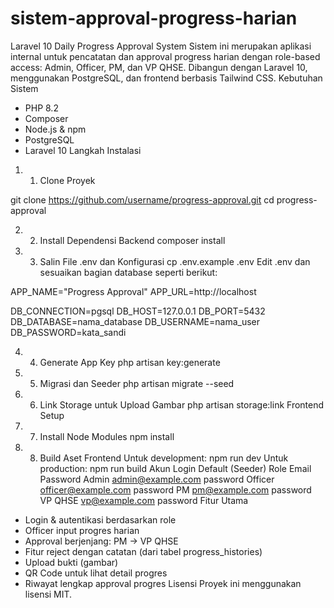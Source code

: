 # sistem-approval-progress-harian

Laravel 10 Daily Progress Approval System
Sistem ini merupakan aplikasi internal untuk pencatatan dan approval progress harian dengan role-based access: Admin, Officer, PM, dan VP QHSE. Dibangun dengan Laravel 10, menggunakan PostgreSQL, dan frontend berbasis Tailwind CSS.
Kebutuhan Sistem
- PHP 8.2
- Composer
- Node.js & npm
- PostgreSQL
- Laravel 10
Langkah Instalasi
1.	1. Clone Proyek

git clone https://github.com/username/progress-approval.git
cd progress-approval

2.	2. Install Dependensi Backend
composer install
3.	3. Salin File .env dan Konfigurasi
cp .env.example .env
Edit .env dan sesuaikan bagian database seperti berikut:

APP_NAME="Progress Approval"
APP_URL=http://localhost

DB_CONNECTION=pgsql
DB_HOST=127.0.0.1
DB_PORT=5432
DB_DATABASE=nama_database
DB_USERNAME=nama_user
DB_PASSWORD=kata_sandi

4.	4. Generate App Key
php artisan key:generate
5.	5. Migrasi dan Seeder
php artisan migrate --seed
6.	6. Link Storage untuk Upload Gambar
php artisan storage:link
Frontend Setup
7.	7. Install Node Modules
npm install
8.	8. Build Aset Frontend
Untuk development:
npm run dev
Untuk production:
npm run build
Akun Login Default (Seeder)
Role	Email	Password
Admin	admin@example.com	password
Officer	officer@example.com	password
PM	pm@example.com	password
VP QHSE	vp@example.com	password
Fitur Utama
- Login & autentikasi berdasarkan role
- Officer input progres harian
- Approval berjenjang: PM → VP QHSE
- Fitur reject dengan catatan (dari tabel progress_histories)
- Upload bukti (gambar)
- QR Code untuk lihat detail progres
- Riwayat lengkap approval progres
Lisensi
Proyek ini menggunakan lisensi MIT.
